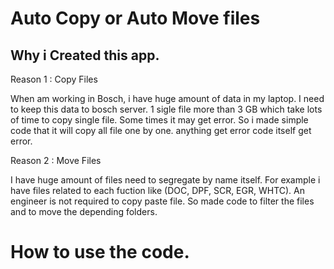 # Auto Copy or Auto Move files

## Why i Created this app.

Reason 1 : Copy Files

When am working in Bosch, i have huge amount of data in my laptop.
I need to keep this data to bosch server.
1 sigle file more than 3 GB which take lots of time to copy single file.
Some times it may get error.
So i made simple code that it will copy all file one by one.
anything get error code itself get error.

Reason 2 : Move Files

I have huge amount of files need to segregate by name itself.
For example i have files related to each fuction like (DOC, DPF, SCR, EGR, WHTC).
An engineer is not required to copy paste file.
So made code to filter the files and to move the depending folders.


# How to use the code.
